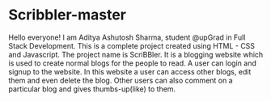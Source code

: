 # Scribbler-master
Hello everyone!
I am Aditya Ashutosh Sharma, student @upGrad in Full Stack Development. 
This is a complete project created using HTML - CSS and Javascript.
The project name is ScriBBler. It is a blogging website which is used to create normal blogs for the people to read. A user can login and signup to the website.
In this website a user can access other blogs, edit them and even delete the blog.
Other users can also comment on a particular blog and gives thumbs-up(like) to them.

